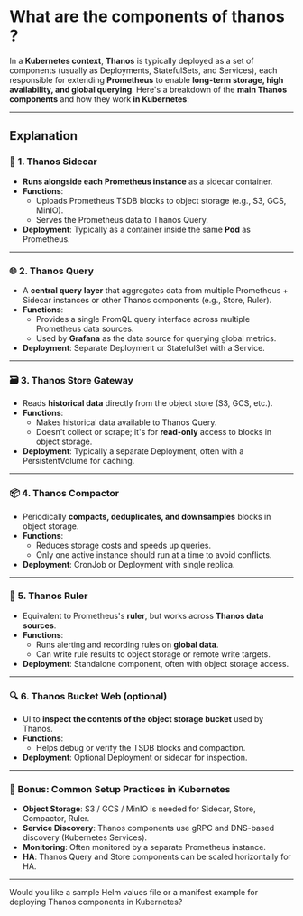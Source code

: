# What are the components of thanos ? 

In a **Kubernetes context**, **Thanos** is typically deployed as a set of components (usually as Deployments, StatefulSets, and Services), each responsible for extending **Prometheus** to enable **long-term storage, high availability, and global querying**. Here's a breakdown of the **main Thanos components** and how they work **in Kubernetes**:

---

## Explanation

### 🚀 **1. Thanos Sidecar**
- **Runs alongside each Prometheus instance** as a sidecar container.
- **Functions**:
  - Uploads Prometheus TSDB blocks to object storage (e.g., S3, GCS, MinIO).
  - Serves the Prometheus data to Thanos Query.
- **Deployment**: Typically as a container inside the same **Pod** as Prometheus.

---

### 🌐 **2. Thanos Query**
- A **central query layer** that aggregates data from multiple Prometheus + Sidecar instances or other Thanos components (e.g., Store, Ruler).
- **Functions**:
  - Provides a single PromQL query interface across multiple Prometheus data sources.
  - Used by **Grafana** as the data source for querying global metrics.
- **Deployment**: Separate Deployment or StatefulSet with a Service.

---

### 🗃️ **3. Thanos Store Gateway**
- Reads **historical data** directly from the object store (S3, GCS, etc.).
- **Functions**:
  - Makes historical data available to Thanos Query.
  - Doesn't collect or scrape; it's for **read-only** access to blocks in object storage.
- **Deployment**: Typically a separate Deployment, often with a PersistentVolume for caching.

---

### 📦 **4. Thanos Compactor**
- Periodically **compacts, deduplicates, and downsamples** blocks in object storage.
- **Functions**:
  - Reduces storage costs and speeds up queries.
  - Only one active instance should run at a time to avoid conflicts.
- **Deployment**: CronJob or Deployment with single replica.

---

### 📏 **5. Thanos Ruler**
- Equivalent to Prometheus's **ruler**, but works across **Thanos data sources**.
- **Functions**:
  - Runs alerting and recording rules on **global data**.
  - Can write rule results to object storage or remote write targets.
- **Deployment**: Standalone component, often with object storage access.

---

### 🔍 **6. Thanos Bucket Web (optional)**
- UI to **inspect the contents of the object storage bucket** used by Thanos.
- **Functions**:
  - Helps debug or verify the TSDB blocks and compaction.
- **Deployment**: Optional Deployment or sidecar for inspection.

---

### 🔧 Bonus: Common Setup Practices in Kubernetes
- **Object Storage**: S3 / GCS / MinIO is needed for Sidecar, Store, Compactor, Ruler.
- **Service Discovery**: Thanos components use gRPC and DNS-based discovery (Kubernetes Services).
- **Monitoring**: Often monitored by a separate Prometheus instance.
- **HA**: Thanos Query and Store components can be scaled horizontally for HA.

---

Would you like a sample Helm values file or a manifest example for deploying Thanos components in Kubernetes?

